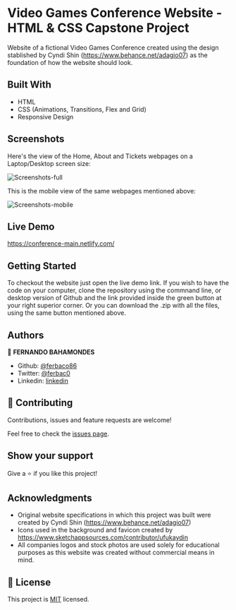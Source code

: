 # Video Games Conference Website - HTML & CSS Capstone Project
Website of a fictional Video Games Conference created using the design stablished by Cyndi Shin (https://www.behance.net/adagio07) as the foundation of how the website should look. 

## Built With

- HTML
- CSS (Animations, Transitions, Flex and Grid)
- Responsive Design


## Screenshots

Here's the view of the Home, About and Tickets webpages on a Laptop/Desktop screen size:

![Screenshots-full](https://user-images.githubusercontent.com/52765379/79186898-dbb24700-7de8-11ea-9d5d-a43a6bd53fdc.png)

This is the mobile view of the same webpages mentioned above:

![Screenshots-mobile](https://user-images.githubusercontent.com/52765379/79185725-c5ef5280-7de5-11ea-9b90-a62931d97d80.png)


## Live Demo

https://conference-main.netlify.com/

## Getting Started

To checkout the website just open the live demo link. If you wish to have the code on your computer, clone the repository using the commnand line, or desktop version of Github and the link provided inside the green button at your right superior corner. Or you can download the .zip with all the files, using the same button mentioned above. 

## Authors

👤 **FERNANDO BAHAMONDES**

- Github: [@ferbaco86](https://github.com/ferbaco86)
- Twitter: [@ferbac0](https://twitter.com/ferbac0)
- Linkedin: [linkedin](https://www.linkedin.com/in/fernando-bahamondes-correa)

## 🤝 Contributing

Contributions, issues and feature requests are welcome!

Feel free to check the [issues page](issues/).

## Show your support

Give a ⭐️ if you like this project!

## Acknowledgments

- Original website specifications in which this project was built were created by Cyndi Shin (https://www.behance.net/adagio07)
- Icons used in the background and favicon created by https://www.sketchappsources.com/contributor/ufukaydin
- All companies logos and stock photos are used solely for educational purposes as this website was created without commercial means in mind.

## 📝 License

This project is [MIT](lic.url) licensed.

